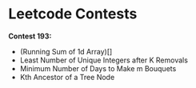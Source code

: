 # Leetcode Contests

**Contest 193:**
+ (Running Sum of 1d Array)[]
+ Least Number of Unique Integers after K Removals
+ Minimum Number of Days to Make m Bouquets
+ Kth Ancestor of a Tree Node